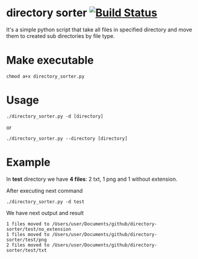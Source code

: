 # directory sorter [![Build Status](https://travis-ci.org/ltblueberry/directory-sorter.svg?branch=master)](https://travis-ci.org/ltblueberry/directory-sorter)
It's a simple python script that take all files in specified directory and move them to created sub directories by file type.

# Make executable
```
chmod a+x directory_sorter.py
```

# Usage
```
./directory_sorter.py -d [directory]
```
or
```
./directory_sorter.py --directory [directory]
```

# Example
In **test** directory we have **4 files**: 2 txt, 1 png and 1 without extension.

After executing next command
```
./directory_sorter.py -d test
```

We have next output and result
```
1 files moved to /Users/user/Documents/github/directory-sorter/test/no_extension
1 files moved to /Users/user/Documents/github/directory-sorter/test/png
2 files moved to /Users/user/Documents/github/directory-sorter/test/txt
```
